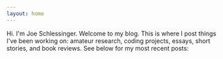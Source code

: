 ```yaml
---
layout: home
---
```


Hi. I'm Joe Schlessinger. Welcome to my blog. This is where I post things I've been working on: amateur research, coding projects, essays, short stories, and book reviews. See below for my most recent posts: